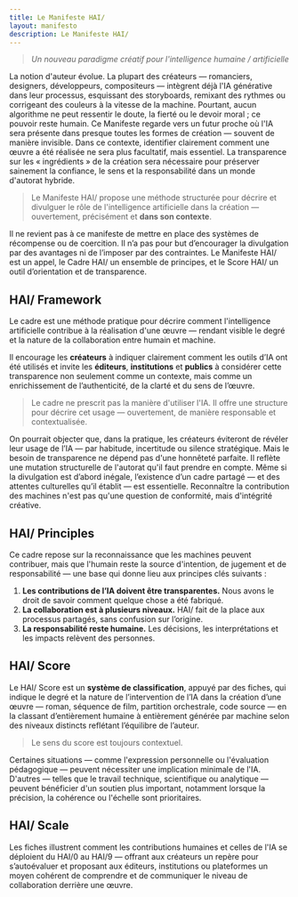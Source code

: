 ```yaml
---
title: Le Manifeste HAI/
layout: manifesto
description: Le Manifeste HAI/
---
```


> *Un nouveau paradigme créatif pour l'intelligence humaine / artificielle*

La notion d'auteur évolue. La plupart des créateurs — romanciers, designers, développeurs, compositeurs — intègrent déjà l'IA générative dans leur processus, esquissant des storyboards, remixant des rythmes ou corrigeant des couleurs à la vitesse de la machine. Pourtant, aucun algorithme ne peut ressentir le doute, la fierté ou le devoir moral ; ce pouvoir reste humain.
Ce Manifeste regarde vers un futur proche où l'IA sera présente dans presque toutes les formes de création — souvent de manière invisible. Dans ce contexte, identifier clairement comment une œuvre a été réalisée ne sera plus facultatif, mais essentiel. La transparence sur les « ingrédients » de la création sera nécessaire pour préserver sainement la confiance, le sens et la responsabilité dans un monde d'autorat hybride.

> Le Manifeste HAI/ propose une méthode structurée pour décrire et divulguer le rôle de l'intelligence artificielle dans la création — ouvertement, précisément et **dans son contexte**.

Il ne revient pas à ce manifeste de mettre en place des systèmes de récompense ou de coercition. Il n’a pas pour but d’encourager la divulgation par des avantages ni de l’imposer par des contraintes. Le Manifeste HAI/ est un appel, le Cadre HAI/ un ensemble de principes, et le Score HAI/ un outil d’orientation et de transparence.

## HAI/ Framework

Le cadre est une méthode pratique pour décrire comment l'intelligence artificielle contribue à la réalisation d'une œuvre — rendant visible le degré et la nature de la collaboration entre humain et machine.

Il encourage les **créateurs** à indiquer clairement comment les outils d’IA ont été utilisés et invite les **éditeurs**, **institutions** et **publics** à considérer cette transparence non seulement comme un contexte, mais comme un enrichissement de l’authenticité, de la clarté et du sens de l’œuvre.

> Le cadre ne prescrit pas la manière d'utiliser l'IA. Il offre une structure pour décrire cet usage — ouvertement, de manière responsable et contextualisée.

On pourrait objecter que, dans la pratique, les créateurs éviteront de révéler leur usage de l’IA — par habitude, incertitude ou silence stratégique. Mais le besoin de transparence ne dépend pas d'une honnêteté parfaite. Il reflète une mutation structurelle de l'autorat qu'il faut prendre en compte. Même si la divulgation est d’abord inégale, l’existence d’un cadre partagé — et des attentes culturelles qu’il établit — est essentielle. Reconnaître la contribution des machines n'est pas qu'une question de conformité, mais d'intégrité créative.

## HAI/ Principles

Ce cadre repose sur la reconnaissance que les machines peuvent contribuer, mais que l'humain reste la source d'intention, de jugement et de responsabilité — une base qui donne lieu aux principes clés suivants :

1. **Les contributions de l’IA doivent être transparentes.** Nous avons le droit de savoir comment quelque chose a été fabriqué.
2. **La collaboration est à plusieurs niveaux.** HAI/ fait de la place aux processus partagés, sans confusion sur l’origine.
3. **La responsabilité reste humaine.** Les décisions, les interprétations et les impacts relèvent des personnes.

## HAI/ Score

Le HAI/ Score est un **système de classification**, appuyé par des fiches, qui indique le degré et la nature de l’intervention de l’IA dans la création d’une œuvre — roman, séquence de film, partition orchestrale, code source — en la classant d’entièrement humaine à entièrement générée par machine selon des niveaux distincts reflétant l’équilibre de l’auteur.

> Le sens du score est toujours contextuel.

Certaines situations — comme l'expression personnelle ou l'évaluation pédagogique — peuvent nécessiter une implication minimale de l'IA. D'autres — telles que le travail technique, scientifique ou analytique — peuvent bénéficier d'un soutien plus important, notamment lorsque la précision, la cohérence ou l'échelle sont prioritaires.

## HAI/ Scale

Les fiches illustrent comment les contributions humaines et celles de l'IA se déploient du HAI/0 au HAI/9 — offrant aux créateurs un repère pour s’autoévaluer et proposant aux éditeurs, institutions ou plateformes un moyen cohérent de comprendre et de communiquer le niveau de collaboration derrière une œuvre.
